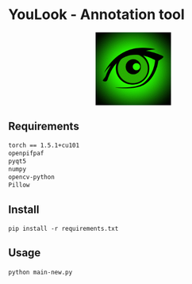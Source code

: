 # YouLook - Annotation tool

<p align="center">
  <img align="center" src="https://github.com/younesbelkada/YouLook/blob/main/logo.png" width=30% height=50%>
</p>


## Requirements

```
torch == 1.5.1+cu101
openpifpaf
pyqt5
numpy
opencv-python
Pillow 
```

## Install 

```
pip install -r requirements.txt
```

## Usage

```
python main-new.py
```


